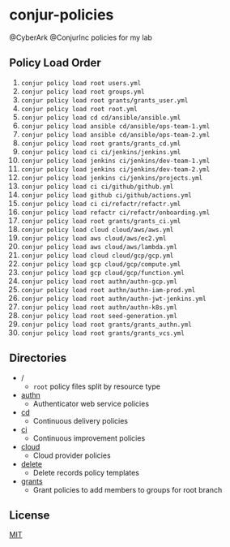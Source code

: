 # conjur-policies
@CyberArk @ConjurInc policies for my lab

## Policy Load Order

1. `conjur policy load root users.yml`
2. `conjur policy load root groups.yml`
3. `conjur policy load root grants/grants_user.yml`
4. `conjur policy load root root.yml`
5. `conjur policy load cd cd/ansible/ansible.yml`
6. `conjur policy load ansible cd/ansible/ops-team-1.yml`
7. `conjur policy load ansible cd/ansible/ops-team-2.yml`
8. `conjur policy load root grants/grants_cd.yml`
9. `conjur policy load ci ci/jenkins/jenkins.yml`
10. `conjur policy load jenkins ci/jenkins/dev-team-1.yml`
11. `conjur policy load jenkins ci/jenkins/dev-team-2.yml`
12. `conjur policy load jenkins ci/jenkins/projects.yml`
13. `conjur policy load ci ci/github/github.yml`
14. `conjur policy load github ci/github/actions.yml`
15. `conjur policy load ci ci/refactr/refactr.yml`
16. `conjur policy load refactr ci/refactr/onboarding.yml`
17. `conjur policy load root grants/grants_ci.yml`
18. `conjur policy load cloud cloud/aws/aws.yml`
19. `conjur policy load aws cloud/aws/ec2.yml`
20. `conjur policy load aws cloud/aws/lambda.yml`
21. `conjur policy load cloud cloud/gcp/gcp.yml`
22. `conjur policy load gcp cloud/gcp/compute.yml`
23. `conjur policy load gcp cloud/gcp/function.yml`
24. `conjur policy load root authn/authn-gcp.yml`
25. `conjur policy load root authn/authn-iam-prod.yml`
26. `conjur policy load root authn/authn-jwt-jenkins.yml`
27. `conjur policy load root authn/authn-k8s.yml`
28. `conjur policy load root seed-generation.yml`
29. `conjur policy load root grants/grants_authn.yml`
30. `conjur policy load root grants/grants_vcs.yml`

## Directories

* /
  * `root` policy files split by resource type
* [authn](authn)
  * Authenticator web service policies
* [cd](cd)
  * Continuous delivery policies
* [ci](ci)
  * Continuous improvement policies
* [cloud](cloud)
  * Cloud provider policies
* [delete](delete)
  * Delete records policy templates
* [grants](grants)
  * Grant policies to add members to groups for root branch

## License

[MIT](LICENSE)
